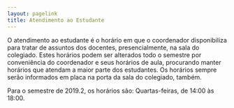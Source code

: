 ```yaml
---
layout: pagelink
title: Atendimento ao Estudante
---
```




O atendimento ao estudante é o horário em que o coordenador disponibiliza para tratar de assuntos dos docentes, presencialmente, na sala do colegiado. Estes horários podem ser alterados todo o semestre por conveniência do coordenador e seus horários de aula, procurando manter horários que atendam a maior parte dos estudantes. 
Os horários sempre serão informados em placa na porta da sala do colegiado, também.

Para o semestre de 2019.2, os horários são: Quartas-feiras, de 14:00 às 18:00.
